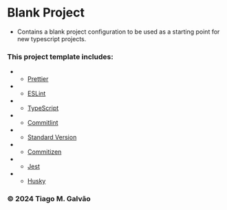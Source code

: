 # Blank Project

- Contains a blank project configuration to be used as a starting point for new typescript projects.

### This project template includes:

- - [Prettier](https://prettier.io)
- - [ESLint](https://eslint.org)
- - [TypeScript](https://www.typescriptlang.org)
- - [Commitlint](https://commitlint.js.org)
- - [Standard Version](https://github.com/conventional-changelog/standard-version)
- - [Commitizen](https://commitizen.github.io/cz-cli/)
- - [Jest](https://jestjs.io/)
- - [Husky](https://github.com/typicode/husky#readme)

### © 2024 Tiago M. Galvão